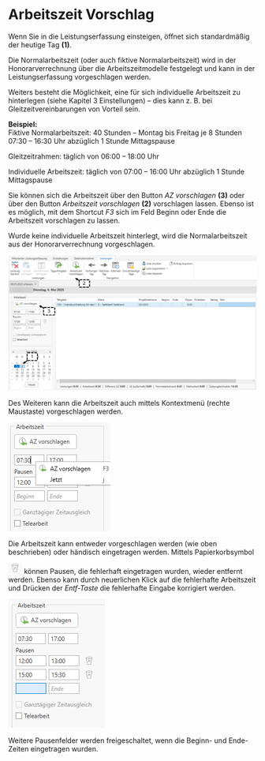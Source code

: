 # Arbeitszeit Vorschlag

Wenn Sie in die Leistungserfassung einsteigen, öffnet sich standardmäßig
der heutige Tag **(1)**.

Die Normalarbeitszeit (oder auch fiktive Normalarbeitszeit) wird in der
Honorarverrechnung über die Arbeitszeitmodelle festgelegt und kann in
der Leistungserfassung vorgeschlagen werden.

Weiters besteht die Möglichkeit, eine für sich individuelle Arbeitszeit
zu hinterlegen (siehe Kapitel 3 Einstellungen) – dies kann z. B. bei
Gleitzeitvereinbarungen von Vorteil sein.

**Beispiel:**  
Fiktive Normalarbeitszeit: 40 Stunden – Montag bis Freitag je 8
Stunden  
07:30 – 16:30 Uhr abzüglich 1 Stunde Mittagspause

Gleitzeitrahmen: täglich von 06:00 – 18:00 Uhr

Individuelle Arbeitszeit: täglich von 07:00 – 16:00 Uhr abzüglich 1 Stunde
Mittagspause

Sie können sich die Arbeitszeit über den Button *AZ vorschlagen*
**(3)** oder über den Button *Arbeitszeit vorschlagen* **(2)**
vorschlagen lassen. Ebenso ist es möglich, mit dem Shortcut *F3* sich im
Feld Beginn oder Ende die Arbeitszeit vorschlagen zu lassen.

Wurde keine individuelle Arbeitszeit hinterlegt, wird die
Normalarbeitszeit aus der Honorarverrechnung vorgeschlagen.

![](<img/image74.png>)

Des Weiteren kann die Arbeitszeit auch mittels Kontextmenü (rechte
Maustaste) vorgeschlagen werden.

![](<img/image75.png>)

Die Arbeitszeit kann entweder vorgeschlagen werden (wie oben
beschrieben) oder händisch eingetragen werden. Mittels Papierkorbsymbol

![](<img/image12.png>) können Pausen, die
fehlerhaft eingetragen wurden, wieder entfernt werden. Ebenso kann durch
neuerlichen Klick auf die fehlerhafte Arbeitszeit und Drücken der
*Entf-Taste* die fehlerhafte Eingabe korrigiert werden.

![](<img/image76.png>)

Weitere Pausenfelder werden freigeschaltet, wenn die Beginn- und
Ende-Zeiten eingetragen wurden.